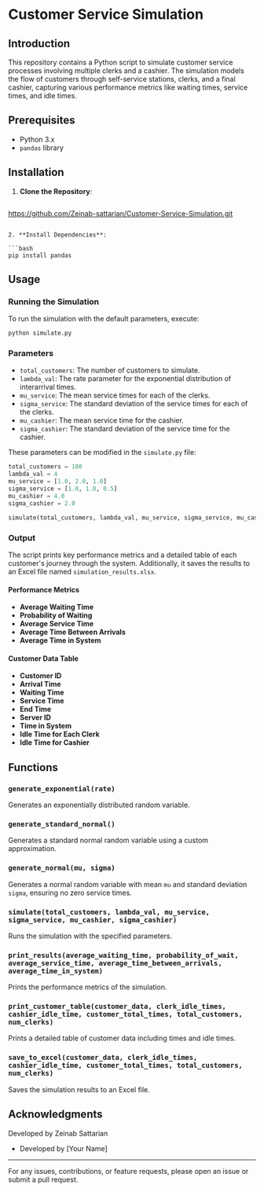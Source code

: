 # Customer Service Simulation

## Introduction

This repository contains a Python script to simulate customer service processes involving multiple clerks and a cashier. The simulation models the flow of customers through self-service stations, clerks, and a final cashier, capturing various performance metrics like waiting times, service times, and idle times.

## Prerequisites

- Python 3.x
- `pandas` library

## Installation

1. **Clone the Repository**:

   ```bash
https://github.com/Zeinab-sattarian/Customer-Service-Simulation.git
   ```

2. **Install Dependencies**:

   ```bash
   pip install pandas
   ```

## Usage

### Running the Simulation

To run the simulation with the default parameters, execute:

```bash
python simulate.py
```

### Parameters

- `total_customers`: The number of customers to simulate.
- `lambda_val`: The rate parameter for the exponential distribution of interarrival times.
- `mu_service`: The mean service times for each of the clerks.
- `sigma_service`: The standard deviation of the service times for each of the clerks.
- `mu_cashier`: The mean service time for the cashier.
- `sigma_cashier`: The standard deviation of the service time for the cashier.

These parameters can be modified in the `simulate.py` file:

```python
total_customers = 100
lambda_val = 4
mu_service = [1.0, 2.0, 1.0]
sigma_service = [1.0, 1.0, 0.5]
mu_cashier = 4.0
sigma_cashier = 2.0

simulate(total_customers, lambda_val, mu_service, sigma_service, mu_cashier, sigma_cashier)
```

### Output

The script prints key performance metrics and a detailed table of each customer's journey through the system. Additionally, it saves the results to an Excel file named `simulation_results.xlsx`.

#### Performance Metrics

- **Average Waiting Time**
- **Probability of Waiting**
- **Average Service Time**
- **Average Time Between Arrivals**
- **Average Time in System**

#### Customer Data Table

- **Customer ID**
- **Arrival Time**
- **Waiting Time**
- **Service Time**
- **End Time**
- **Server ID**
- **Time in System**
- **Idle Time for Each Clerk**
- **Idle Time for Cashier**

## Functions

### `generate_exponential(rate)`

Generates an exponentially distributed random variable.

### `generate_standard_normal()`

Generates a standard normal random variable using a custom approximation.

### `generate_normal(mu, sigma)`

Generates a normal random variable with mean `mu` and standard deviation `sigma`, ensuring no zero service times.

### `simulate(total_customers, lambda_val, mu_service, sigma_service, mu_cashier, sigma_cashier)`

Runs the simulation with the specified parameters.

### `print_results(average_waiting_time, probability_of_wait, average_service_time, average_time_between_arrivals, average_time_in_system)`

Prints the performance metrics of the simulation.

### `print_customer_table(customer_data, clerk_idle_times, cashier_idle_time, customer_total_times, total_customers, num_clerks)`

Prints a detailed table of customer data including times and idle times.

### `save_to_excel(customer_data, clerk_idle_times, cashier_idle_time, customer_total_times, total_customers, num_clerks)`

Saves the simulation results to an Excel file.

## Acknowledgments
Developed by Zeinab Sattarian

- Developed by [Your Name]

---

For any issues, contributions, or feature requests, please open an issue or submit a pull request.
